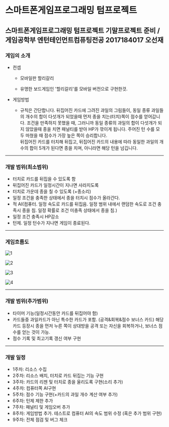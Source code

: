 스마트폰게임프로그래밍  텀프로젝트
========================

스마트폰게임프로그래밍 텀프로젝트 기말프로젝트 준비 / 게임공학부 엔턴테인먼트컴퓨팅전공 2017184017 오선재
----------------------------------

### 게임의 소개
* 컨셉   
  * 모바일판 할리갈리     

  * 유명한 보드게임인 '할리갈리'를 모바일 버전으로 구현한것.    


* 게임방법   
  * 규칙은 간단합니다. 뒤집어진 카드에 그려진 과일의 그림들이, 동일 종류 과일들의 개수의 합이 다섯개가 되었을때 먼저 종을 치는(터치)쪽이 점수를 얻어갑니다. 조건을 만족하지 못했을 때, 그러니까 동일 종류의 과일의 합이 다섯개가 되지 않았을때 종을 치면 패널티를 받아 HP가 깎이게 됩니다. 주어진 턴 수를 모두 마쳤을 때 점수가 가장 높은 쪽이 승리합니다.  
  뒤집어진 카드를 터치해 뒤집고, 뒤집어진 카드의 내용에 따라 동일한 과일의 개수의 합이 5개가 된다면 종을 치며, 아니라면 해당 턴을 넘깁니다.



***



### 개발 범위(최소범위)

* 터치로 카드를 뒤집을 수 있도록 함
* 뒤집어진 카드가 일정시간이 지나면 사라지도록
* 터치로 가운데 종을 칠 수 있도록 (+종소리)
* 일정 조건을 충족한 상태에서 종을 터치시 점수가 올라간다.
* 적 AI(컴퓨터. 일정 속도로 카드를 뒤집음. 일정 범위 내에서 랜덤한 속도로 조건 충족시 종을 침. 일정 확률로 조건 미충족 상태에서 종을 침.)
* 일정 조건 충족시 HP감소
* 턴제. 일정 턴수가 지나면 게임이 종료된다.


***



### 게임흐름도

![1](https://user-images.githubusercontent.com/34498148/113508862-5b529c00-958d-11eb-8dbb-cc96be7357ab.png)

![2](https://user-images.githubusercontent.com/34498148/113509285-b5ecf780-958f-11eb-87c9-f5a53ca86635.png)

![3](https://user-images.githubusercontent.com/34498148/113509287-b9807e80-958f-11eb-947e-e78959e45b0d.png)

![4](https://user-images.githubusercontent.com/34498148/113509289-bbe2d880-958f-11eb-8a2f-bd9aefc0523e.png)



***


### 개발 범위(추가범위)

* 타이머 기능(일정시간동안 카드를 뒤집어야 함)
* 카드들중 과일카드가 아닌 특수한 카드가 포함. (공격&회복&점수 보너스 카드) 해당 카드 등장시 종을 먼저 누른 쪽이 상대방을 공격 또는 자신을 회복하거나, 보너스 점수를 얻는 것이 가능.
* 점수 기록 및 최고기록 갱신 여부 구현




***


### 개발 일정

* 1주차: 리소스 수집
* 2주차: 리소스 배치, 터치로 카드 뒤집는 기능 구현
* 3주차: 카드의 리젠 및 터치로 종을 울리도록 구현(소리 추가)
* 4주차: 컴퓨터쪽 AI구현
* 5주차: 점수 기능 구현(+카드의 과일 개수 계산 여부 추가)
* 6주차: 턴제 제한 추가
* 7주차: 패널티 및 게임오버 추가
* 8주차: 게임방법 추가. 테스트로 컴퓨터 AI의 속도 범위 수정 (혹은 추가 범위 구현)
* 9주차: 전체 점검 및 버그 체크
